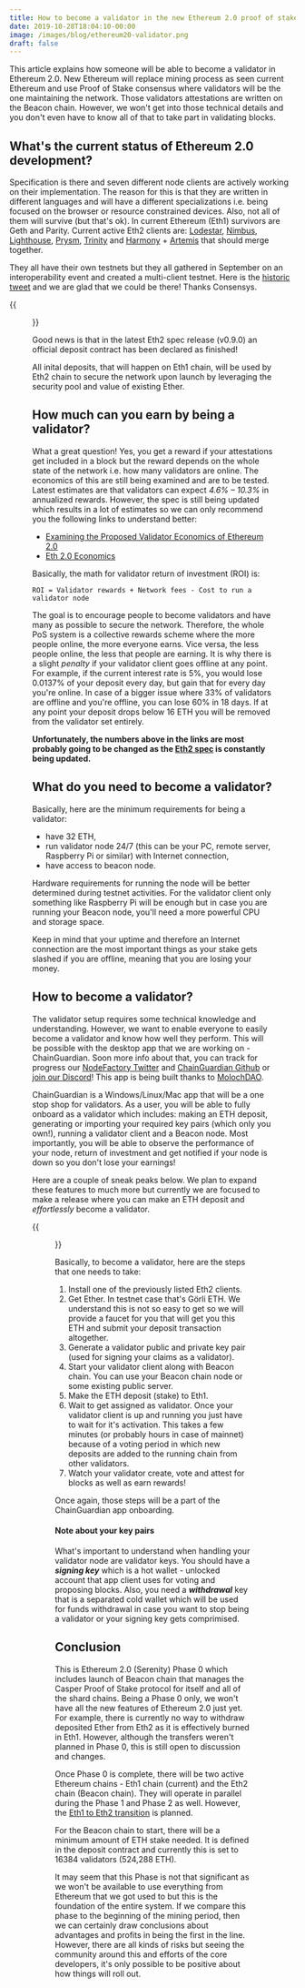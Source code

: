 ```yaml
---
title: How to become a validator in the new Ethereum 2.0 proof of stake system
date: 2019-10-28T18:04:10-00:00
image: /images/blog/ethereum20-validator.png
draft: false
---
```


This article explains how someone will be able to become a validator in Ethereum 2.0. New Ethereum will replace mining process as seen current Ethereum and use Proof of Stake consensus where validators will be the one maintaining the network. Those validators attestations are written on the Beacon chain. However, we won't get into those technical details and you don't even have to know all of that to take part in validating blocks.


## What's the current status of Ethereum 2.0 development?

Specification is there and seven different node clients are actively working on their implementation. The reason for this is that they are written in different languages and will have a different specializations i.e. being focused on the browser or resource constrained devices. Also, not all of them will survive (but that's ok). In current Ethereum (Eth1) survivors are Geth and Parity. Current active Eth2 clients are: [Lodestar](https://github.com/ChainSafe/lodestar), [Nimbus](https://github.com/status-im/nimbus), [Lighthouse](https://github.com/sigp/lighthouse), [Prysm](https://github.com/prysmaticlabs/prysm), [Trinity](https://github.com/ethereum/trinity) and [Harmony](https://github.com/ether-camp/ethereum-harmony) + [Artemis](https://github.com/PegaSysEng/artemis) that should merge together.


They all have their own testnets but they all gathered in September on an interoperability event and created a multi-client testnet. Here is the [historic tweet](https://twitter.com/JonnyRhea/status/1172233598109442049) and we are glad that we could be there! Thanks Consensys.

{{<figure src="https://pbs.twimg.com/media/EEWcf2pW4AUQNJ6?format=jpg&name=4096x4096" title="First launch of the Ethereum 2.0 clients, tweet by Joseph Delong" >}}

Good news is that in the latest Eth2 spec release (v0.9.0) an official deposit contract has been declared as finished!

All inital deposits, that will happen on Eth1 chain, will be used by Eth2 chain to secure the network upon launch by leveraging the security pool and value of existing Ether.


## How much can you earn by being a validator?

What a great question! Yes, you get a reward if your attestations get included in a block but the reward depends on the whole state of the network i.e. how many validators are online. The economics of this are still being examined and are to be tested. Latest estimates are that validators can expect *4.6% – 10.3%* in annualized rewards. However, the spec is still being updated which results in a lot of estimates so we can only recommend you the following links to understand better:
 - [Examining the Proposed Validator Economics of Ethereum 2.0](https://media.consensys.net/examining-the-proposed-validator-economics-of-ethereum-2-0-82b934fb4326)
 - [Eth 2.0 Economics](https://docs.ethhub.io/ethereum-roadmap/ethereum-2.0/eth-2.0-economics/)



Basically, the math for validator return of investment (ROI) is:
```
ROI = Validator rewards + Network fees - Cost to run a validator node
```

The goal is to encourage people to become validators and have many as possible to secure the network. Therefore, the whole PoS system is a collective rewards scheme where the more people online, the more everyone earns. Vice versa, the less people online, the less that people are earning. It is why there is a slight *penalty* if your validator client goes offline at any point. For example, if the current interest rate is 5%, you would lose 0.0137% of your deposit every day, but gain that for every day you're online. In case of a bigger issue where 33% of validators are offline and you're offline, you can lose 60% in 18 days. If at any point your deposit drops below 16 ETH you will be removed from the validator set entirely.

**Unfortunately, the numbers above in the links are most probably going to be changed as the [Eth2 spec](https://github.com/ethereum/eth2.0-specs) is constantly being updated.**


## What do you need to become a validator?

Basically, here are the minimum requirements for being a validator:
 - have 32 ETH,
 - run validator node 24/7 (this can be your PC, remote server, Raspberry Pi or similar) with Internet connection,
 - have access to beacon node.

Hardware requirements for running the node will be better determined during testnet activities. For the validator client only something like Raspberry Pi will be enough but in case you are running your Beacon node, you'll need a more powerful CPU and storage space.

Keep in mind that your uptime and therefore an Internet connection are the most important things as your stake gets slashed if you are offline, meaning that you are losing your money.


## How to become a validator?

The validator setup requires some technical knowledge and understanding. However, we want to enable everyone to easily become a validator and know how well they perform. This will be possible with the desktop app that we are working on - ChainGuardian. Soon more info about that, you can track for progress our [NodeFactory Twitter](https://twitter.com/nodefactoryio) and [ChainGuardian Github](http://github.com/nodefactoryIo/chainGuardian) or [join our Discord](https://discord.gg/k6Cu6PB)! This app is being built thanks to [MolochDAO](https://molochdao.com).

ChainGuardian is a Windows/Linux/Mac app that will be a one stop shop for validators. As a user, you will be able to fully onboard as a validator which includes: making an ETH deposit, generating or importing your required key pairs (which only you own!), running a validator client and a Beacon node. Most importantly, you will be able to observe the performance of your node, return of investment and get notified if your node is down so you don't lose your earnings!

Here are a couple of sneak peaks below. We plan to expand these features to much more but currently we are focused to make a release where you can make an ETH deposit and *effortlessly* become a validator.

{{<figure src="/images/blog/chainguardian_collage.png" title="ChainGuardian desktop application previews" >}}

Basically, to become a validator, here are the steps that one needs to take:

1. Install one of the previously listed Eth2 clients.
2. Get Ether. In testnet case that's Görli ETH. We understand this is not so easy to get so we will provide a faucet for you that will get you this ETH and submit your deposit transaction altogether. 
3. Generate a validator public and private key pair (used for signing your claims as a validator).
4. Start your validator client along with Beacon chain. You can use your Beacon chain node or some existing public server.
5. Make the ETH deposit (stake) to Eth1.
6. Wait to get assigned as validator. Once your validator client is up and running you just have to wait for it's activation. This takes a few minutes (or probably hours in case of mainnet) because of a voting period in which new deposits are added to the running chain from other validators.
7. Watch your validator create, vote and attest for blocks as well as earn rewards!

Once again, those steps will be a part of the ChainGuardian app onboarding. 

#### Note about your key pairs
 
What's important to understand when handling your validator node are validator keys. You should have a ***signing key*** which is a hot wallet - unlocked account that app client uses for voting and proposing blocks. Also, you need a ***withdrawal*** key that is a separated cold wallet which will be used for funds withdrawal in case you want to stop being a validator or your signing key gets comprimised.


## Conclusion

This is Ethereum 2.0 (Serenity) Phase 0 which includes launch of Beacon chain that manages the Casper Proof of Stake protocol for itself and all of the shard chains. Being a Phase 0 only, we won't have all the new features of Ethereum 2.0 just yet. For example, there is currently no way to withdraw deposited Ether from Eth2 as it is effectively burned in Eth1. However, although the transfers weren't planned in Phase 0, this is still open to discussion and changes.

Once Phase 0 is complete, there will be two active Ethereum chains - Eth1 chain (current) and the Eth2 chain (Beacon chain). They will operate in parallel during the Phase 1 and Phase 2 as well. However, the [Eth1 to Eth2 transition](https://ethresear.ch/t/the-eth1-eth2-transition/6265) is planned.

For the Beacon chain to start, there will be a minimum amount of ETH stake needed. It is defined in the deposit contract and currently this is set to 16384 validators (524,288 ETH). 

It may seem that this Phase is not that significant as we won't be available to use everything from Ethereum that we got used to but this is the foundation of the entire system. If we compare this phase to the beginning of the mining period, then we can certainly draw conclusions about advantages and profits in being the first in the line. However, there are all kinds of risks but seeing the community around this and efforts of the core developers, it's only possible to be positive about how things will roll out.